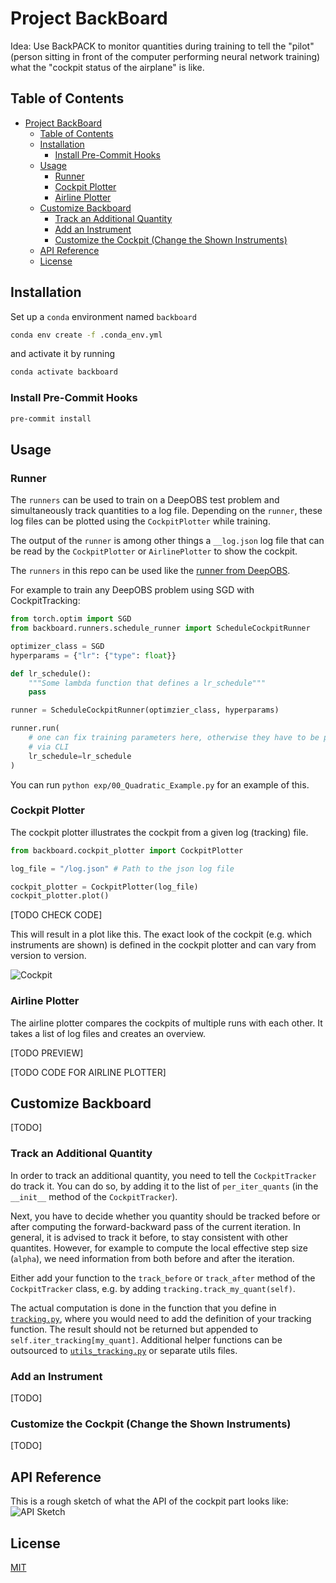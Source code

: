 # Project BackBoard

Idea: Use BackPACK to monitor quantities during training to tell the "pilot"
(person sitting in front of the computer performing neural network training)
what the "cockpit status of the airplane" is like.

## Table of Contents

- [Project BackBoard](#project-backboard)
  - [Table of Contents](#table-of-contents)
  - [Installation](#installation)
    - [Install Pre-Commit Hooks](#install-pre-commit-hooks)
  - [Usage](#usage)
    - [Runner](#runner)
    - [Cockpit Plotter](#cockpit-plotter)
    - [Airline Plotter](#airline-plotter)
  - [Customize Backboard](#customize-backboard)
    - [Track an Additional Quantity](#track-an-additional-quantity)
    - [Add an Instrument](#add-an-instrument)
    - [Customize the Cockpit (Change the Shown Instruments)](#customize-the-cockpit-change-the-shown-instruments)
  - [API Reference](#api-reference)
  - [License](#license)

## Installation

Set up a `conda` environment named `backboard`
  
```bash
conda env create -f .conda_env.yml
```

and activate it by running
  
```bash
conda activate backboard
```

### Install Pre-Commit Hooks

```bash
pre-commit install
```

## Usage

### Runner

The `runners` can be used to train on a DeepOBS test problem and simultaneously
track quantities to a log file. Depending on the `runner`, these log files can
be plotted using the `CockpitPlotter` while training.

The output of the `runner` is among other things a `__log.json` log file that
can be read by the `CockpitPlotter` or `AirlinePlotter` to show the cockpit.

The `runners` in this repo can be used like the
[runner from DeepOBS](https://deepobs.readthedocs.io/en/v1.2.0-beta0_a/api/pytorch/runner.html).

For example to train any DeepOBS problem using SGD with CockpitTracking:

```python
from torch.optim import SGD
from backboard.runners.schedule_runner import ScheduleCockpitRunner

optimizer_class = SGD
hyperparams = {"lr": {"type": float}}

def lr_schedule():
    """Some lambda function that defines a lr_schedule"""
    pass

runner = ScheduleCockpitRunner(optimzier_class, hyperparams)

runner.run(
    # one can fix training parameters here, otherwise they have to be passed
    # via CLI
    lr_schedule=lr_schedule
)
```

You can run `python exp/00_Quadratic_Example.py` for an example of this.

### Cockpit Plotter

The cockpit plotter illustrates the cockpit from a given log (tracking) file.

```python
from backboard.cockpit_plotter import CockpitPlotter

log_file = "/log.json" # Path to the json log file

cockpit_plotter = CockpitPlotter(log_file)
cockpit_plotter.plot()
```

[TODO CHECK CODE]

This will result in a plot like this. The exact look of the cockpit
(e.g. which instruments are shown) is defined in the cockpit plotter and can
vary from version to version.

![Cockpit](docs/sample_cockpit.png)

### Airline Plotter

The airline plotter compares the cockpits of multiple runs with each other.
It takes a list of log files and creates an overview.

[TODO PREVIEW]

[TODO CODE FOR AIRLINE PLOTTER]

## Customize Backboard

[TODO]

### Track an Additional Quantity

In order to track an additional quantity, you need to tell the `CockpitTracker`
do track it. You can do so, by adding it to the list of `per_iter_quants`
(in the `__init__` method of the `CockpitTracker`).

Next, you have to decide whether you quantity should be tracked before or after
computing the forward-backward pass of the current iteration.
In general, it is advised to track it before, to stay consistent with other
quantites. However, for example to compute the local effective step size (`alpha`),
we need information from both before and after the iteration.

Either add your function to the `track_before` or `track_after` method of the
`CockpitTracker` class, e.g. by adding `tracking.track_my_quant(self)`.

The actual computation is done in the function that you define in
[`tracking.py`](backboard/tracking/tracking.py), where you would need to add
the definition of your tracking function. The result should not be returned but
appended to `self.iter_tracking[my_quant]`. Additional helper functions can be
outsourced to [`utils_tracking.py`](backboard/tracking/utils_tracking.py) or
separate utils files.

### Add an Instrument

[TODO]

### Customize the Cockpit (Change the Shown Instruments)

[TODO]

## API Reference

This is a rough sketch of what the API of the cockpit part looks like:
![API Sketch](docs/cockpit_api.png)

## License

[MIT](https://opensource.org/licenses/MIT)
